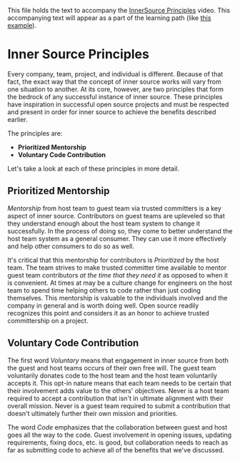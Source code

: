 This file holds the text to accompany the [InnerSource Principles](https://www.safaribooksonline.com/videos/introduction-to-innersource/9781492041504/9781492041504-video321610) video.
This accompanying text will appear as a part of the learning path (like [this example](https://www.safaribooksonline.com/learning-paths/learning-path-lean/9781491999738/9781491946527-/part01ch01.html)).

# Inner Source Principles

Every company, team, project, and individual is different.
Because of that fact, the exact way that the concept of inner source works will vary from one situation to another.
At its core, however, are two principles that form the bedrock of any successful instance of inner source.
These principles have inspiration in successful open source projects and must be respected and present in order for inner source to achieve the benefits described earlier.

The principles are: 
* **Prioritized Mentorship**
* **Voluntary Code Contribution**

Let's take a look at each of these principles in more detail.

## Prioritized Mentorship

_Mentorship_ from host team to guest team via trusted committers is a key aspect of inner source.
Contributors on guest teams are upleveled so that they understand enough about the host team system to change it successfully.
In the process of doing so, they come to better understand the host team system as a general consumer.
They can use it more effectively and help other consumers to do so as well.

It's critical that this mentorship for contributors is _Prioritized_ by the host team.
The team strives to make trusted committer time available to mentor guest team contributors _at the time that they need it_ as opposed to when it is convenient.
At times at may be a culture change for engineers on the host team to spend time helping others to code rather than just coding themselves.
This mentorship is valuable to the individuals involved and the company in general and is worth doing well.
Open source readily recognizes this point and considers it as an honor to achieve trusted committership on a project.

## Voluntary Code Contribution

The first word _Voluntary_ means that engagement in inner source from both the guest and host teams occurs of their own free will.
The guest team voluntarily donates code to the host team and the host team voluntarily accepts it.
This opt-in nature means that each team needs to be certain that their involvement adds value to the others' objectives.
Never is a host team required to accept a contribution that isn't in ultimate alignment with their overall mission.
Never is a guest team required to submit a contribution that doesn't ultimately further their own mission and priorities.

The word _Code_ emphasizes that the collaboration between guest and host goes all the way to the code.
Guest involvement in opening issues, updating requirements, fixing docs, etc. is good, but collaboration needs to reach as far as submitting code to achieve all of the benefits that we've discussed.
